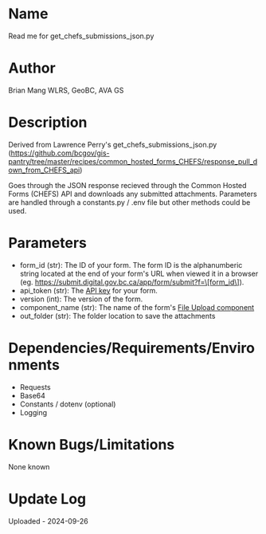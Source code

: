 # Name
Read me for get_chefs_submissions_json.py

# Author
Brian Mang
WLRS, GeoBC, AVA GS

# Description

Derived from Lawrence Perry's get_chefs_submissions_json.py (https://github.com/bcgov/gis-pantry/tree/master/recipes/common_hosted_forms_CHEFS/response_pull_down_from_CHEFS_api)

Goes through the JSON response recieved through the Common Hosted Forms (CHEFS) API and downloads any submitted attachments. Parameters are handled through a constants.py / .env file but other methods could be used.

# Parameters

* form_id (str): The ID of your form. The form ID is the alphanumberic string located at the end of your form's URL when viewed it in a browser (eg. https://submit.digital.gov.bc.ca/app/form/submit?f=\[form_id\]).
* api_token (str): The [API key](https://developer.gov.bc.ca/docs/default/component/chefs-techdocs/Capabilities/Data-Management/Generating-API-keys/) for your form.
* version (int): The version of the form.
* component_name (str): The name of the form's [File Upload component](https://developer.gov.bc.ca/docs/default/component/chefs-techdocs/Components/Form-Builder/BC-Government/#file-upload)
* out_folder (str): The folder location to save the attachments

# Dependencies/Requirements/Environments

* Requests
* Base64
* Constants / dotenv (optional)
* Logging

# Known Bugs/Limitations

None known

# Update Log

Uploaded - 2024-09-26
